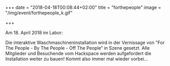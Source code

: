 +++
date = "2018-04-18T00:08:44+02:00"
title = "forthepeople"
image = "/img/event/forthepeople_k.gif"

+++

Am 18. April 2018 im Labor:

Die interaktive Waschmaschineninstallation wird in der Vernissage von "For The People - By The People - Off The People“ in Szene gesetzt.
Alle Mitglieder und Besuchende vom Hackspace werden aufgefordert die Installation weiter zu bauen! Kommt also immer mal wieder vorbei...


